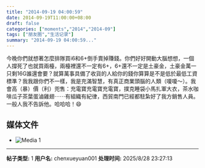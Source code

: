 ```yaml
---
title: "2014-09-19 04:00:59"
date: 2014-09-19T11:00:00+08:00
draft: false
categories: ["moments","2014","2014-09"]
tags: ["朋友圈","生活记录"]
summary: "2014-09-19 04:00:59..."
---
```


今晚你們就想著怎麼排隊買i6和6+倒手賣掉賺錢。你們好好開動大腦想想，一個人撐死了也就買兩檯，兩檯裡還不一定有6+，6+還不一定是土豪金，土豪金萬一只剩16G誰還會要？就算萬事具備了收貨的人給你的錢你算算是不是低於最低工資標準？我我跟你們不一樣，我是充滿智慧，有真正商業頭腦的人類（嗄嗄～）。我會高（暴）價（利）兜售：充電寶充電寶充電寶，撲克睡袋小馬扎軍大衣，茶水咖啡瓜子茶葉蛋滷雞翅⋯⋯有組織有紀律，西貿南門已經都駐紮好了我方銷售人員。一般人我不告訴他。哈哈哈！😄

## 媒体文件

- ![Media 1](/Moments/photos/2014-09-19/201409190400590.jpg)

---

**帖子类型:** 1
**用户名:** chenxueyuan001
**处理时间:** 2025/8/28 23:27:13